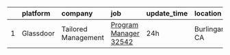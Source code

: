 

|    | platform   | company             | job                                                                                                                                                                                                                                                                                                                                                                                                                                                                                                                                                                                                                                                                                                                                                                                                                                         | update_time   | location       |
|---:|:-----------|:--------------------|:--------------------------------------------------------------------------------------------------------------------------------------------------------------------------------------------------------------------------------------------------------------------------------------------------------------------------------------------------------------------------------------------------------------------------------------------------------------------------------------------------------------------------------------------------------------------------------------------------------------------------------------------------------------------------------------------------------------------------------------------------------------------------------------------------------------------------------------------|:--------------|:---------------|
|  1 | Glassdoor  | Tailored Management | [Program Manager   32542](https://www.glassdoor.com/partner/jobListing.htm?pos=101&ao=1110586&s=58&guid=000001818f557f3a8ffe7d6cf30f6d9f&src=GD_JOB_AD&t=SR&vt=w&ea=1&cs=1_6599d617&cb=1655967154145&jobListingId=1007956621207&jrtk=3-0-1g67lavs6kcku801-1g67lavsnis2m800-1b50016a685b3607--6NYlbfkN0DI_pqscLjs9LkB0jlO39g2s8RE9SCHTdataN4HV1TulLHRM8kN43GNkXXui3mkIAHGAIzYg9zP3TCHJqlRQYyFLOYRmAfs4I9Jm0MA1COJgyd9kuxFFJ3zejoAabOC6zR1h96J1k8H3PjPXXFw1OZatSPmVNjV7hrqmaETvrtfPyzYwOBPU532d0ryn-fGYU7HfUIUyyu9eo-kefpBdUTe79uud2pViO-mWJmaMXmQht160XwhQTUnz4Nzoy1CCxr8_cH1kAlrvXbrAFONbEIEwx9sjxyu0M54VngN5vSL9lRVH3hkGVhHOiXQW1toXRnOAX_j7_4HY-XMiNnY5o8qr30MFyjN2RjMV0hIzagPeTohUEpAhan1n1avpjVEPhrA96800BrieLyI2IEs_PBXgNzWEfBmu3xCkujp7mpVLj3QLX2sFU74c9dtLkX9qnbwZzN9BQeoXRnZzteFSY4sjdWS6Ih2Z_0wWY5qeFyI_sZwKqFTNKZnk49gnAnMuOE%3D) | 24h           | Burlingame, CA |